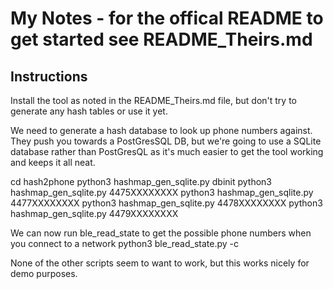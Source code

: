 # My Notes - for the offical README to get started see README_Theirs.md

## Instructions

Install the tool as noted in the README_Theirs.md file, but don't try to generate any hash tables or use it yet.

We need to generate a hash database to look up phone numbers against. They push you towards a PostGresSQL DB, but we're going to use a SQLite database rather than PostGresQL as it's much easier to get the tool working and keeps it all neat.

cd hash2phone
python3 hashmap_gen_sqlite.py dbinit
python3 hashmap_gen_sqlite.py 4475XXXXXXXX
python3 hashmap_gen_sqlite.py 4477XXXXXXXX
python3 hashmap_gen_sqlite.py 4478XXXXXXXX
python3 hashmap_gen_sqlite.py 4479XXXXXXXX

We can now run ble_read_state to get the possible phone numbers when you connect to a network
python3 ble_read_state.py -c 



None of the other scripts seem to want to work, but this works nicely for demo purposes.
